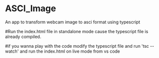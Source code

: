 # ASCI_Image
An app to transform webcam image to asci format using typescript

#Run the index.html file in standalone mode cause the typescript file is already compiled.

#if you wanna play with the code modify the typescript file and run 'tsc --watch' and run the index.html on live mode from vs code
